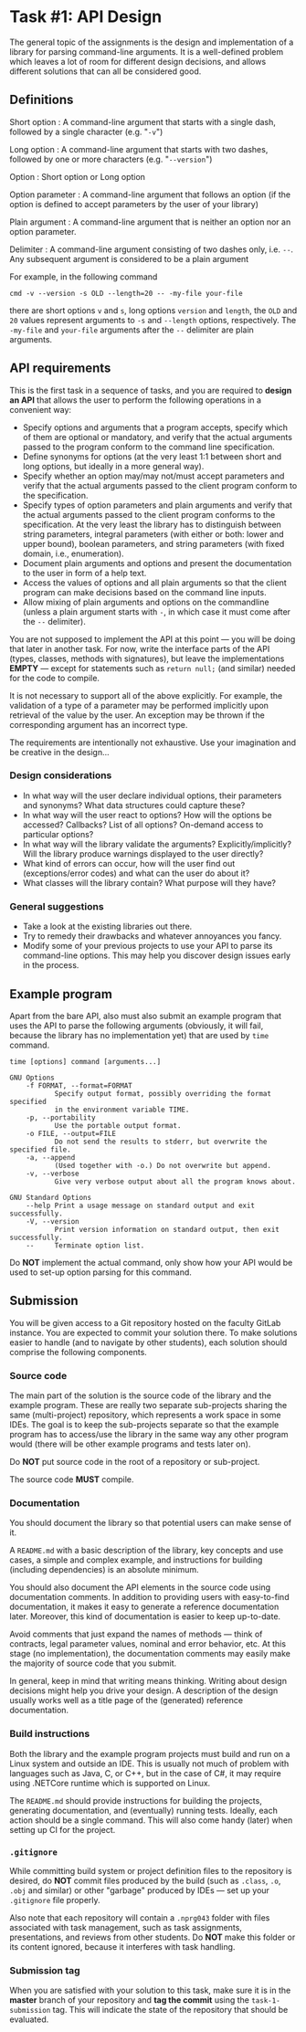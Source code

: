 # Task #1: API Design

The general topic of the assignments is the design and implementation
of a library for parsing command-line arguments. It is a well-defined
problem which leaves a lot of room for different design decisions,
and allows different solutions that can all be considered good.

## Definitions

Short option
: A command-line argument that starts with a single dash,
  followed by a single character (e.g. "`-v`")

Long option
: A command-line argument that starts with two dashes,
  followed by one or more characters (e.g. "`--version`")

Option
: Short option or Long option

Option parameter
: A command-line argument that follows an option (if the option is defined
  to accept parameters by the user of your library)

Plain argument
: A command-line argument that is neither an option nor an option parameter.

Delimiter
: A command-line argument consisting of two dashes only, i.e. `--`.
  Any subsequent argument is considered to be a plain argument

For example, in the following command

```shell
cmd -v --version -s OLD --length=20 -- -my-file your-file
```

there are short options `v` and `s`, long options `version` and
`length`, the `OLD` and `20` values represent arguments to `-s` and `--length`
options, respectively. The `-my-file` and `your-file` arguments after the `--`
delimiter are plain arguments.


## API requirements

This is the first task in a sequence of tasks, and you are required to 
**design an API** that allows the user to perform the following operations
in a convenient way:

- Specify options and arguments that a program accepts, specify which of them
  are optional or mandatory, and verify that the actual arguments passed to the
  program conform to the command line specification.
- Define synonyms for options (at the very least 1:1 between short and long
  options, but ideally in a more general way).
- Specify whether an option may/may not/must accept parameters and verify that
  the actual arguments passed to the client program conform to the specification.
- Specify types of option parameters and plain arguments and verify that the
  actual arguments passed to the client program conforms to the specification.
  At the very least the library has to distinguish between string parameters,
  integral parameters (with either or both: lower and upper bound), boolean
  parameters, and string parameters (with fixed domain, i.e., enumeration).
- Document plain arguments and options and present the documentation to the user
  in form of a help text.
- Access the values of options and all plain arguments so that the client program
  can make decisions based on the command line inputs.
- Allow mixing of plain arguments and options on the commandline (unless a
  plain argument starts with `-`, in which case it must come after the `--`
  delimiter).

You are not supposed to implement the API at this point &mdash; you will be
doing that later in another task. For now, write the interface parts of the API
(types, classes, methods with signatures), but leave the implementations
**EMPTY** &mdash; except for statements such as `return null;` (and similar)
needed for the code to compile.

It is not necessary to support all of the above explicitly. For example, the
validation of a type of a parameter may be performed implicitly upon retrieval
of the value by the user. An exception may be thrown if the corresponding
argument has an incorrect type.

The requirements are intentionally not exhaustive. Use your imagination
and be creative in the design...

### Design considerations

- In what way will the user declare individual options, their
  parameters and synonyms? What data structures could capture these?
- In what way will the user react to options? How will the options be
  accessed? Callbacks? List of all options? On-demand access to
  particular options?
- In what way will the library validate the arguments?
  Explicitly/implicitly? Will the library produce warnings displayed
  to the user directly?
- What kind of errors can occur, how will the user find out
  (exceptions/error codes) and what can the user do about it?
- What classes will the library contain? What purpose will they have?


### General suggestions

- Take a look at the existing libraries out there.
- Try to remedy their drawbacks and whatever annoyances you fancy.
- Modify some of your previous projects to use your API to parse its
  command-line options. This may help you discover design issues early
  in the process.


## Example program

Apart from the bare API, also must also submit an example program that uses
the API to parse the following arguments (obviously, it will fail, because
the library has no implementation yet) that are used by `time` command.

```text
time [options] command [arguments...]

GNU Options
    -f FORMAT, --format=FORMAT
           Specify output format, possibly overriding the format specified
           in the environment variable TIME.
    -p, --portability
           Use the portable output format.
    -o FILE, --output=FILE
           Do not send the results to stderr, but overwrite the specified file.
    -a, --append
           (Used together with -o.) Do not overwrite but append.
    -v, --verbose
           Give very verbose output about all the program knows about.

GNU Standard Options
    --help Print a usage message on standard output and exit successfully.
    -V, --version
           Print version information on standard output, then exit successfully.
    --     Terminate option list.
```

Do **NOT** implement the actual command, only show how your API would be
used to set-up option parsing for this command.


## Submission

You will be given access to a Git repository hosted on the faculty GitLab
instance. You are expected to commit your solution there. To make solutions
easier to handle (and to navigate by other students), each solution should
comprise the following components.

### Source code

The main part of the solution is the source code of the library and the
example program. These are really two separate sub-projects sharing the same
(multi-project) repository, which represents a work space in some IDEs. The
goal is to keep the sub-projects separate so that the example program has to
access/use the library in the same way any other program would (there will be
other example programs and tests later on).

Do **NOT** put source code in the root of a repository or sub-project.

The source code **MUST** compile.

### Documentation

You should document the library so that potential users can make sense of it.

A `README.md` with a basic description of the library, key concepts and use
cases, a simple and complex example, and instructions for building (including
dependencies) is an absolute minimum.

You should also document the API elements in the source code using
documentation comments. In addition to providing users with easy-to-find
documentation, it makes it easy to generate a reference documentation later.
Moreover, this kind of documentation is easier to keep up-to-date. 

Avoid comments that just expand the names of methods &mdash; think of
contracts, legal parameter values, nominal and error behavior, etc. At this
stage (no implementation), the documentation comments may easily make the
majority of source code that you submit.

In general, keep in mind that writing means thinking. Writing about design
decisions might help you drive your design. A description of the design
usually works well as a title page of the (generated) reference documentation.

### Build instructions

Both the library and the example program projects must build and run on a
Linux system and outside an IDE. This is usually not much of problem with
languages such as Java, C, or C++, but in the case of C#, it may require using
.NETCore runtime which is supported on Linux.

The `README.md` should provide instructions for building the projects,
generating documentation, and (eventually) running tests. Ideally, each 
action should be a single command. This will also come handy (later) when
setting up CI for the project.

### `.gitignore`

While committing build system or project definition files to the repository is
desired, do **NOT** commit files produced by the build (such as `.class`, `.o`,
`.obj` and similar) or other "garbage" produced by IDEs &mdash; set up your
`.gitignore` file properly.

Also note that each repository will contain a `.nprg043` folder with files
associated with task management, such as task assignments, presentations, and
reviews from other students. Do **NOT** make this folder or its content
ignored, because it interferes with task handling.

### Submission tag

When you are satisfied with your solution to this task, make sure it is
in the **master** branch of your repository and **tag the commit**
using the `task-1-submission` tag. This will indicate the state of the
repository that should be evaluated.

